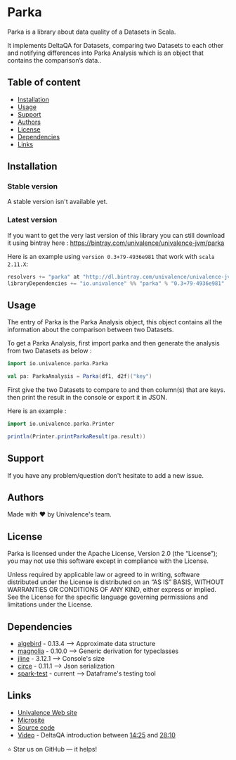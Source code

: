 Parka
======================

Parka is a library about data quality of a Datasets in Scala.

It implements DeltaQA for Datasets, comparing two Datasets to each other and notifying differences into Parka Analysis which is an object that contains the comparison’s data..

## Table of content

- [Installation](#installation)
- [Usage](#usage)
- [Support](#support)
- [Authors](#authors)
- [License](#license)
- [Dependencies](#dependencies)
- [Links](#links)

## Installation

### Stable version

A stable version isn't available yet.

### Latest version

If you want to get the very last version of this library you can still download it using bintray here : https://bintray.com/univalence/univalence-jvm/parka

Here is an example using ```version 0.3+79-4936e981``` that work with ```scala 2.11.X```:

```scala
resolvers += "parka" at "http://dl.bintray.com/univalence/univalence-jvm"
libraryDependencies += "io.univalence" %% "parka" % "0.3+79-4936e981"
```

## Usage

The entry of Parka is the Parka Analysis object, this object contains all the information about the comparison between two Datasets.

To get a Parka Analysis, first import parka and then generate the analysis from two Datasets as below :

```scala
import io.univalence.parka.Parka

val pa: ParkaAnalysis = Parka(df1, d2f)("key")
``` 

First give the two Datasets to compare to and then column(s) that are keys. then print the result in the console or export it in JSON. 

Here is an example :

```scala
import io.univalence.parka.Printer

println(Printer.printParkaResult(pa.result))
``` 
## Support

If you have any problem/question don't hesitate to add a new issue.

## Authors

Made with :heart: by Univalence's team.

## License

Parka is licensed under the Apache License, Version 2.0 (the “License”); you may not use this software except in compliance with the License.

Unless required by applicable law or agreed to in writing, software distributed under the License is distributed on an “AS IS” BASIS, WITHOUT WARRANTIES OR CONDITIONS OF ANY KIND, either express or implied. See the License for the specific language governing permissions and limitations under the License.

## Dependencies

* [algebird](https://github.com/twitter/algebird) - 0.13.4 --> Approximate data structure
* [magnolia](https://github.com/propensive/magnolia) - 0.10.0 --> Generic derivation for typeclasses
* [jline](https://github.com/jline/jline3) - 3.12.1 --> Console's size
* [circe](https://github.com/circe/circe) - 0.11.1 --> Json serialization
* [spark-test](https://github.com/univalence/spark-tools/tree/master/spark-test) - current --> Dataframe's testing tool

## Links

* [Univalence Web site](https://www.univalence.io/)
* [Microsite](https://univalence.github.io/spark-tools/parka/)
* [Source code](https://github.com/univalence/spark-tools/tree/master/parka/src/main/scala/io/univalence/parka)
* [Video](https://www.youtube.com/watch?v=t24sUF2zWLY) - DeltaQA introduction between [14:25](http://www.youtube.com/watch?v=t24sUF2zWLY&t=14m25s) and [28:10](http://www.youtube.com/watch?v=t24sUF2zWLY&t=28m10s)

:star: Star us on GitHub — it helps!
